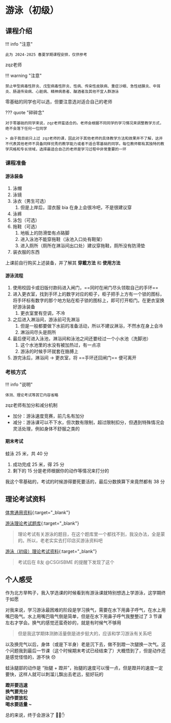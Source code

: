 # 游泳（初级）

<!-- !!! tip "说明"

    本文档正在更新中…… -->

## 课程介绍

!!! info "注意"

    此为 2024-2025 春夏学期课程安排，仅供参考

zqz老师

!!! warning "注意"

    禁止甲型病毒性肝炎、戊型病毒性肝炎、性病、传染性皮肤病、重症沙眼、急性结膜炎、中耳炎、肠道传染病、心脏病、精神病患者、酗酒者及其他不宜人群游泳

零基础的同学也可以选，但要注意选对适合自己的老师

??? quote "碎碎念"

    对于零基础的同学来说，zqz老师蛮适合的。老师会根据不同同学的学习情况来调整教学方式，绝不会落下任何一位同学

    > 由于我目前只上过 zqz老师的课，因此对于其他老师的具体教学方法和效果并不了解，这并不代表其他老师不具备同样优秀的教学能力或者不适合零基础的同学。每位教师都有其独特的教学风格和专长领域，选择最适合自己的老师是学习过程中非常重要的一环

### 课程准备

#### 游泳装备

1. 泳帽
2. 泳镜
3. 泳衣（男生可选）
      1. 但是上岸后，湿衣服 bia 在身上会很冷吧，不是很建议穿
4. 泳裤
5. 泳包（可选）
6. 拖鞋（可选）
      1. 地板上的防滑垫有点硌脚
      2. 进入泳池不能穿拖鞋（泳池入口处有鞋架）
      3. 进入厕所（厕所在淋浴间出口处）建议穿拖鞋，厕所没有防滑垫
7. 装衣服的东西

上课前自行购买上述装备，并了解其 **穿戴方法** 和 **使用方法**

#### 游泳流程

1. 使用校园卡或旧版付款码进入闸门，==同时在闸门尽头领取自己的手环==
2. 进入更衣室，找到手环上的数字对应的柜子，柜子把手上方有一个锁的图标，将手环标有数字的那个地方贴在柜子锁的图标上，即可打开柜门。在更衣室换好游泳装备
      1. 更衣室里有空调，不冷
3. 之后进入淋浴间，游泳前可先淋浴
      1. 但是一般都要做下水前的准备活动，所以不建议淋浴，不然水在身上会冷
      2. 淋浴间尽头是厕所
4. 最后便可进入泳池，淋浴间和泳池之间还要经过一个小水池（洗脚池）
      1. 这个水池里的水没有被加热过，有一点凉
      2. 游泳的时候手环就套在胳膊上
5. 游完泳后，淋浴间 → 更衣室，将 ==手环还回闸门== 便可离开

### 考核方式

!!! info "说明"

    体测、理论考试等其它内容省略

zqz老师有加分和减分机制

- 加分：游泳速度竞赛，前几名有加分
- 减分：游泳课可以不下水，但次数有限制，超过限制扣分，但遇到特殊情况会灵活处理，例如身体不舒服之类的

#### 期末考试

蛙泳 25 米，共 40 分

1. 成功完成 25 米，得 25 分
2. 剩下的 15 分是老师根据你的动作等情况来打分的

我这个零基础的，考试的时候游得要死要活的，最后分数换算下来竟然都有 38 分

## 理论考试资料

[体育通用资料](./index.md#体育理论考试通用资料){:target="_blank"}

[游泳理论考试题库](../../file/PE/swimming_doc1.pdf){:target="_blank"}

> 理论考试有关游泳的题目，在这个题库里一个都找不到，我没办法，全是蒙的。所以，老老实实去打印店买游泳资料吧

[游泳（初级）理论考试资料](https://www.cc98.org/topic/6060350){:target="_blank"}

> 考试后在 8友 @CSGISBME 的提醒下发现了这个

## 个人感受

作为北方旱鸭子，我入学选课的时候看到有游泳课就特别想选上学游泳，这学期终于如愿

对我来说，学习游泳最困难的阶段是学习换气，需要在水下用鼻子呼气，在水上用嘴巴吸气。水上用嘴巴吸气倒是简单，但是在水下用鼻子呼气我整整过了 3 节课左右才学会。换气的感觉还蛮奇妙的，就是有时候气不够用

> 但是我这学期体测肺活量倒是进步挺大的，应该和学习游泳有关系吧

以及换完气以后，身体（或是下半身）老是沉下去，做不到蹬一次腿换一次气。这个问题我到最后一节课（这个时候期末考试已经结束了）大概悟到了，但是动作还是感觉怪怪的，游不快 😞

蛙泳腿部的动作是 “抬腿 + 蹬并”，抬腿的速度可以慢一点，但是蹬并的速度一定要快，这样人就可以刺溜儿飘出去老远，挺好玩的

<div id="txt-mid" style="font-weight: bold;">
蹬并要迅速<br/>
换气要充分<br/>
动作要放松<br/>
喝水要适量 ~
</div>

总的来说，终于会游泳了 🤚😭✋